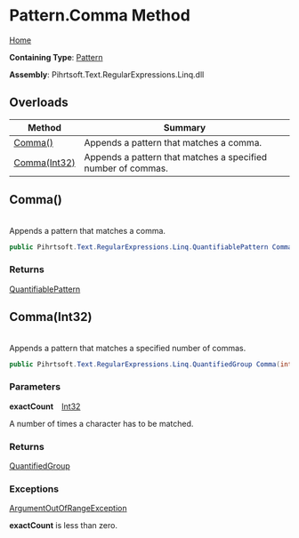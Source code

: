 # Pattern\.Comma Method

[Home](../../../../../../README.md)

**Containing Type**: [Pattern](../README.md)

**Assembly**: Pihrtsoft\.Text\.RegularExpressions\.Linq\.dll

## Overloads

| Method | Summary |
| ------ | ------- |
| [Comma()](#Pihrtsoft_Text_RegularExpressions_Linq_Pattern_Comma) | Appends a pattern that matches a comma\. |
| [Comma(Int32)](#Pihrtsoft_Text_RegularExpressions_Linq_Pattern_Comma_System_Int32_) | Appends a pattern that matches a specified number of commas\. |

## Comma\(\) <a id="Pihrtsoft_Text_RegularExpressions_Linq_Pattern_Comma"></a>

\
Appends a pattern that matches a comma\.

```csharp
public Pihrtsoft.Text.RegularExpressions.Linq.QuantifiablePattern Comma()
```

### Returns

[QuantifiablePattern](../../QuantifiablePattern/README.md)

## Comma\(Int32\) <a id="Pihrtsoft_Text_RegularExpressions_Linq_Pattern_Comma_System_Int32_"></a>

\
Appends a pattern that matches a specified number of commas\.

```csharp
public Pihrtsoft.Text.RegularExpressions.Linq.QuantifiedGroup Comma(int exactCount)
```

### Parameters

**exactCount** &ensp; [Int32](https://docs.microsoft.com/en-us/dotnet/api/system.int32)

A number of times a character has to be matched\.

### Returns

[QuantifiedGroup](../../QuantifiedGroup/README.md)

### Exceptions

[ArgumentOutOfRangeException](https://docs.microsoft.com/en-us/dotnet/api/system.argumentoutofrangeexception)

**exactCount** is less than zero\.

